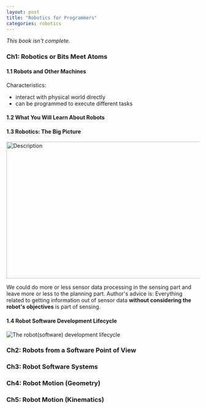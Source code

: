 ```yaml
---
layout: post
title: "Robotics for Programmers"
categories: robotics
---
```


_This book isn't complete._

### Ch1: Robotics or Bits Meet Atoms

#### 1.1 Robots and Other Machines

Characteristics:
* interact with physical world directly
* can be programmed to execute different tasks

#### 1.2 What You Will Learn About Robots

#### 1.3 Robotics: The Big Picture

<img src="/assets/2024-10-08-robotics_for_programmers/figure1-1.png" alt="Description" width="633" height="357">

We could do more or less sensor data processing in the sensing part and leave more or less to the planning part. Author's advice is: Everything related to getting information out of sensor data **without considering the robot's objectives** is part of sensing.

#### 1.4 Robot Software Development Lifecycle

![The robot(software) development lifecycle](/assets/2024-10-08-robotics_for_programmers/figure1-4.png)

### Ch2: Robots from a Software Point of View

### Ch3: Robot Software Systems

### Ch4: Robot Motion (Geometry)

### Ch5: Robot Motion (Kinematics)

